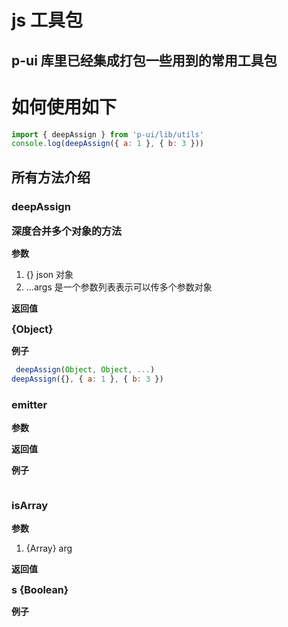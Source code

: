 # js 工具包

## p-ui 库里已经集成打包一些用到的常用工具包

# 如何使用如下

```js
import { deepAssign } from 'p-ui/lib/utils'
console.log(deepAssign({ a: 1 }, { b: 3 }))
```

## 所有方法介绍

<!-- deepAssign start -->

### **deepAssign**

**<font size="3"> 深度合并多个对象的方法 </font>**

**参数**

1.  {} json 对象
2.  ...args 是一个参数列表表示可以传多个参数对象

**返回值**

**<font size="3"> {Object} </font>**

**例子**

```js
 deepAssign(Object, Object, ...)
deepAssign({}, { a: 1 }, { b: 3 })

```

<!-- deepAssign end -->

<!-- emitter start -->

### **emitter**

**<font size="3"></font>**

**参数**

**返回值**

**<font size="3"></font>**

**例子**

```js

```

<!-- emitter end -->

<!-- isArray start -->

### **isArray**

**<font size="3"></font>**

**参数**

1.  {Array} arg

**返回值**

**<font size="3">s {Boolean}</font>**

**例子**

```js

```

<!-- isArray end -->
